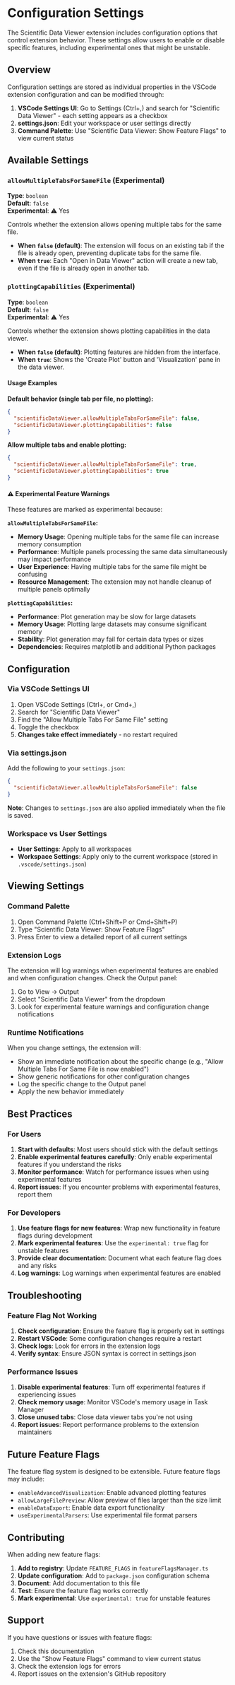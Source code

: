 # Configuration Settings

The Scientific Data Viewer extension includes configuration options that control extension behavior. These settings allow users to enable or disable specific features, including experimental ones that might be unstable.

## Overview

Configuration settings are stored as individual properties in the VSCode extension configuration and can be modified through:

1. **VSCode Settings UI**: Go to Settings (Ctrl+,) and search for "Scientific Data Viewer" - each setting appears as a checkbox
2. **settings.json**: Edit your workspace or user settings directly
3. **Command Palette**: Use "Scientific Data Viewer: Show Feature Flags" to view current status

## Available Settings

### `allowMultipleTabsForSameFile` (Experimental)

**Type**: `boolean`  
**Default**: `false`  
**Experimental**: ⚠️ Yes

Controls whether the extension allows opening multiple tabs for the same file.

- **When `false` (default)**: The extension will focus on an existing tab if the file is already open, preventing duplicate tabs for the same file.
- **When `true`**: Each "Open in Data Viewer" action will create a new tab, even if the file is already open in another tab.

### `plottingCapabilities` (Experimental)

**Type**: `boolean`  
**Default**: `false`  
**Experimental**: ⚠️ Yes

Controls whether the extension shows plotting capabilities in the data viewer.

- **When `false` (default)**: Plotting features are hidden from the interface.
- **When `true`**: Shows the 'Create Plot' button and 'Visualization' pane in the data viewer.

#### Usage Examples

**Default behavior (single tab per file, no plotting):**
```json
{
  "scientificDataViewer.allowMultipleTabsForSameFile": false,
  "scientificDataViewer.plottingCapabilities": false
}
```

**Allow multiple tabs and enable plotting:**
```json
{
  "scientificDataViewer.allowMultipleTabsForSameFile": true,
  "scientificDataViewer.plottingCapabilities": true
}
```

#### ⚠️ Experimental Feature Warnings

These features are marked as experimental because:

**`allowMultipleTabsForSameFile`:**
- **Memory Usage**: Opening multiple tabs for the same file can increase memory consumption
- **Performance**: Multiple panels processing the same data simultaneously may impact performance
- **User Experience**: Having multiple tabs for the same file might be confusing
- **Resource Management**: The extension may not handle cleanup of multiple panels optimally

**`plottingCapabilities`:**
- **Performance**: Plot generation may be slow for large datasets
- **Memory Usage**: Plotting large datasets may consume significant memory
- **Stability**: Plot generation may fail for certain data types or sizes
- **Dependencies**: Requires matplotlib and additional Python packages

## Configuration

### Via VSCode Settings UI

1. Open VSCode Settings (Ctrl+, or Cmd+,)
2. Search for "Scientific Data Viewer"
3. Find the "Allow Multiple Tabs For Same File" setting
4. Toggle the checkbox
5. **Changes take effect immediately** - no restart required

### Via settings.json

Add the following to your `settings.json`:

```json
{
  "scientificDataViewer.allowMultipleTabsForSameFile": false
}
```

**Note**: Changes to `settings.json` are also applied immediately when the file is saved.

### Workspace vs User Settings

- **User Settings**: Apply to all workspaces
- **Workspace Settings**: Apply only to the current workspace (stored in `.vscode/settings.json`)

## Viewing Settings

### Command Palette

1. Open Command Palette (Ctrl+Shift+P or Cmd+Shift+P)
2. Type "Scientific Data Viewer: Show Feature Flags"
3. Press Enter to view a detailed report of all current settings

### Extension Logs

The extension will log warnings when experimental features are enabled and when configuration changes. Check the Output panel:

1. Go to View → Output
2. Select "Scientific Data Viewer" from the dropdown
3. Look for experimental feature warnings and configuration change notifications

### Runtime Notifications

When you change settings, the extension will:
- Show an immediate notification about the specific change (e.g., "Allow Multiple Tabs For Same File is now enabled")
- Show generic notifications for other configuration changes
- Log the specific change to the Output panel
- Apply the new behavior immediately

## Best Practices

### For Users

1. **Start with defaults**: Most users should stick with the default settings
2. **Enable experimental features carefully**: Only enable experimental features if you understand the risks
3. **Monitor performance**: Watch for performance issues when using experimental features
4. **Report issues**: If you encounter problems with experimental features, report them

### For Developers

1. **Use feature flags for new features**: Wrap new functionality in feature flags during development
2. **Mark experimental features**: Use the `experimental: true` flag for unstable features
3. **Provide clear documentation**: Document what each feature flag does and any risks
4. **Log warnings**: Log warnings when experimental features are enabled

## Troubleshooting

### Feature Flag Not Working

1. **Check configuration**: Ensure the feature flag is properly set in settings
2. **Restart VSCode**: Some configuration changes require a restart
3. **Check logs**: Look for errors in the extension logs
4. **Verify syntax**: Ensure JSON syntax is correct in settings.json

### Performance Issues

1. **Disable experimental features**: Turn off experimental features if experiencing issues
2. **Check memory usage**: Monitor VSCode's memory usage in Task Manager
3. **Close unused tabs**: Close data viewer tabs you're not using
4. **Report issues**: Report performance problems to the extension maintainers

## Future Feature Flags

The feature flag system is designed to be extensible. Future feature flags may include:

- `enableAdvancedVisualization`: Enable advanced plotting features
- `allowLargeFilePreview`: Allow preview of files larger than the size limit
- `enableDataExport`: Enable data export functionality
- `useExperimentalParsers`: Use experimental file format parsers

## Contributing

When adding new feature flags:

1. **Add to registry**: Update `FEATURE_FLAGS` in `featureFlagsManager.ts`
2. **Update configuration**: Add to `package.json` configuration schema
3. **Document**: Add documentation to this file
4. **Test**: Ensure the feature flag works correctly
5. **Mark experimental**: Use `experimental: true` for unstable features

## Support

If you have questions or issues with feature flags:

1. Check this documentation
2. Use the "Show Feature Flags" command to view current status
3. Check the extension logs for errors
4. Report issues on the extension's GitHub repository
